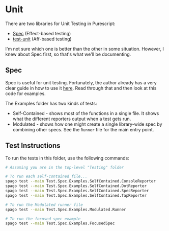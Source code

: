 # Unit

There are two libraries for Unit Testing in Purescript:
- [Spec](https://pursuit.purescript.org/packages/purescript-spec/3.1.0) (Effect-based testing)
- [test-unit](https://github.com/bodil/purescript-test-unit) (Aff-based testing)

I'm not sure which one is better than the other in some situation. However, I knew about Spec first, so that's what we'll be documenting.

## Spec

Spec is useful for unit testing. Fortunately, the author already has a very clear guide in how to use it [here](https://purescript-spec.github.io/purescript-spec/). Read through that and then look at this code for examples.

The Examples folder has two kinds of tests:
- Self-Contained - shows most of the functions in a single file. It shows what the different reporters output when a test gets run.
- Modulated - shows how one might create a single library-wide spec by combining other specs. See the `Runner` file for the main entry point.

## Test Instructions

To run the tests in this folder, use the following commands:
```bash
# Assuming you are in the top-level "Testing" folder

# To run each self-contained file...
spago test --main Test.Spec.Examples.SelfContained.ConsoleReporter
spago test --main Test.Spec.Examples.SelfContained.DotReporter
spago test --main Test.Spec.Examples.SelfContained.SpecReporter
spago test --main Test.Spec.Examples.SelfContained.TapReporter

# To run the Modulated runner file
spago test --main Test.Spec.Examples.Modulated.Runner

# To run the focused spec example
spago test --main Test.Spec.Examples.FocusedSpec
```
